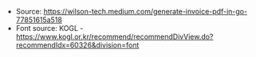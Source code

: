 
* Source: https://wilson-tech.medium.com/generate-invoice-pdf-in-go-77851615a518
* Font source: KOGL - https://www.kogl.or.kr/recommend/recommendDivView.do?recommendIdx=60326&division=font
